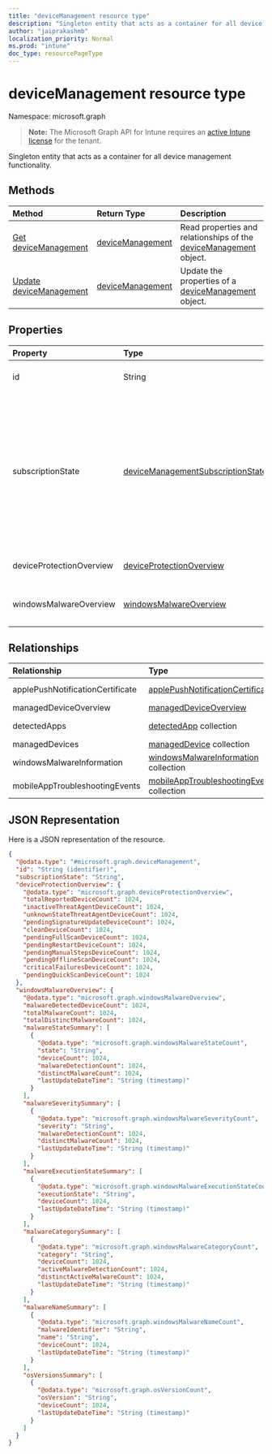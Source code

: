 ```yaml
---
title: "deviceManagement resource type"
description: "Singleton entity that acts as a container for all device management functionality."
author: "jaiprakashmb"
localization_priority: Normal
ms.prod: "intune"
doc_type: resourcePageType
---
```


# deviceManagement resource type

Namespace: microsoft.graph

> **Note:** The Microsoft Graph API for Intune requires an [active Intune license](https://go.microsoft.com/fwlink/?linkid=839381) for the tenant.

Singleton entity that acts as a container for all device management functionality.

## Methods
|Method|Return Type|Description|
|:---|:---|:---|
|[Get deviceManagement](../api/intune-devices-devicemanagement-get.md)|[deviceManagement](../resources/intune-devices-devicemanagement.md)|Read properties and relationships of the [deviceManagement](../resources/intune-devices-devicemanagement.md) object.|
|[Update deviceManagement](../api/intune-devices-devicemanagement-update.md)|[deviceManagement](../resources/intune-devices-devicemanagement.md)|Update the properties of a [deviceManagement](../resources/intune-devices-devicemanagement.md) object.|

## Properties
|Property|Type|Description|
|:---|:---|:---|
|id|String|Unique Identifier for the device|
|subscriptionState|[deviceManagementSubscriptionState](../resources/intune-devices-devicemanagementsubscriptionstate.md)|Tenant mobile device management subscription state. Possible values are: `pending`, `active`, `warning`, `disabled`, `deleted`, `blocked`, `lockedOut`.|
|deviceProtectionOverview|[deviceProtectionOverview](../resources/intune-devices-deviceprotectionoverview.md)|Device protection overview.|
|windowsMalwareOverview|[windowsMalwareOverview](../resources/intune-devices-windowsmalwareoverview.md)|Malware overview for windows devices.|

## Relationships
|Relationship|Type|Description|
|:---|:---|:---|
|applePushNotificationCertificate|[applePushNotificationCertificate](../resources/intune-devices-applepushnotificationcertificate.md)|Apple push notification certificate.|
|managedDeviceOverview|[managedDeviceOverview](../resources/intune-devices-manageddeviceoverview.md)|Device overview|
|detectedApps|[detectedApp](../resources/intune-devices-detectedapp.md) collection|The list of detected apps associated with a device.|
|managedDevices|[managedDevice](../resources/intune-devices-manageddevice.md) collection|The list of managed devices.|
|windowsMalwareInformation|[windowsMalwareInformation](../resources/intune-devices-windowsmalwareinformation.md) collection|The list of affected malware in the tenant.|
|mobileAppTroubleshootingEvents|[mobileAppTroubleshootingEvent](../resources/intune-devices-mobileapptroubleshootingevent.md) collection|The collection property of MobileAppTroubleshootingEvent.|

## JSON Representation
Here is a JSON representation of the resource.
<!-- {
  "blockType": "resource",
  "keyProperty": "id",
  "@odata.type": "microsoft.graph.deviceManagement"
}
-->
``` json
{
  "@odata.type": "#microsoft.graph.deviceManagement",
  "id": "String (identifier)",
  "subscriptionState": "String",
  "deviceProtectionOverview": {
    "@odata.type": "microsoft.graph.deviceProtectionOverview",
    "totalReportedDeviceCount": 1024,
    "inactiveThreatAgentDeviceCount": 1024,
    "unknownStateThreatAgentDeviceCount": 1024,
    "pendingSignatureUpdateDeviceCount": 1024,
    "cleanDeviceCount": 1024,
    "pendingFullScanDeviceCount": 1024,
    "pendingRestartDeviceCount": 1024,
    "pendingManualStepsDeviceCount": 1024,
    "pendingOfflineScanDeviceCount": 1024,
    "criticalFailuresDeviceCount": 1024,
    "pendingQuickScanDeviceCount": 1024
  },
  "windowsMalwareOverview": {
    "@odata.type": "microsoft.graph.windowsMalwareOverview",
    "malwareDetectedDeviceCount": 1024,
    "totalMalwareCount": 1024,
    "totalDistinctMalwareCount": 1024,
    "malwareStateSummary": [
      {
        "@odata.type": "microsoft.graph.windowsMalwareStateCount",
        "state": "String",
        "deviceCount": 1024,
        "malwareDetectionCount": 1024,
        "distinctMalwareCount": 1024,
        "lastUpdateDateTime": "String (timestamp)"
      }
    ],
    "malwareSeveritySummary": [
      {
        "@odata.type": "microsoft.graph.windowsMalwareSeverityCount",
        "severity": "String",
        "malwareDetectionCount": 1024,
        "distinctMalwareCount": 1024,
        "lastUpdateDateTime": "String (timestamp)"
      }
    ],
    "malwareExecutionStateSummary": [
      {
        "@odata.type": "microsoft.graph.windowsMalwareExecutionStateCount",
        "executionState": "String",
        "deviceCount": 1024,
        "lastUpdateDateTime": "String (timestamp)"
      }
    ],
    "malwareCategorySummary": [
      {
        "@odata.type": "microsoft.graph.windowsMalwareCategoryCount",
        "category": "String",
        "deviceCount": 1024,
        "activeMalwareDetectionCount": 1024,
        "distinctActiveMalwareCount": 1024,
        "lastUpdateDateTime": "String (timestamp)"
      }
    ],
    "malwareNameSummary": [
      {
        "@odata.type": "microsoft.graph.windowsMalwareNameCount",
        "malwareIdentifier": "String",
        "name": "String",
        "deviceCount": 1024,
        "lastUpdateDateTime": "String (timestamp)"
      }
    ],
    "osVersionsSummary": [
      {
        "@odata.type": "microsoft.graph.osVersionCount",
        "osVersion": "String",
        "deviceCount": 1024,
        "lastUpdateDateTime": "String (timestamp)"
      }
    ]
  }
}
```
